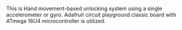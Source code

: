 This is Hand movement-based unlocking system using a single accelerometer or gyro. 
Adafruit circuit playground classic board with ATmega 16U4 microcontroller is utilized.
